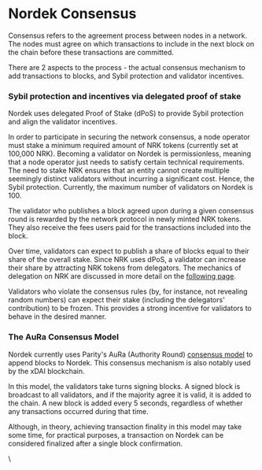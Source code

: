 # Nordek Consensus

Consensus refers to the agreement process between nodes in a network. The nodes must agree on which transactions to include in the next block on the chain before these transactions are committed.

There are 2 aspects to the process - the actual consensus mechanism to add transactions to blocks, and Sybil protection and validator incentives.

### Sybil protection and incentives via delegated proof of stake

Nordek uses delegated Proof of Stake (dPoS) to provide Sybil protection and align the validator incentives.  

In order to participate in securing the network consensus, a node operator must stake a minimum required amount of NRK tokens (currently set at 100,000 NRK). Becoming a validator on Nordek is permissionless, meaning that a node operator just needs to satisfy certain technical requirements. The need to stake NRK ensures that an entity cannot create multiple seemingly distinct validators without incurring a significant cost. Hence, the Sybil protection. Currently, the maximum number of validators on Nordek is 100.

The validator who publishes a block agreed upon during a given consensus round is rewarded by the network protocol in newly minted NRK tokens. They also receive the fees users paid for the transactions included into the block.

Over time, validators can expect to publish a share of blocks equal to their share of the overall stake. Since NRK uses dPoS, a validator can increase their share by attracting NRK tokens from delegators. The mechanics of delegation on NRK are discussed in more detail on the [following page](https://docs.nordekscan.com/general/fuse-network-blockchain/validators-and-delegation).

Validators who violate the consensus rules (by, for instance, not revealing random numbers) can expect their stake (including the delegators' contribution) to be frozen. This provides a strong incentive for validators to behave in the desired manner.

### The AuRa Consensus Model

Nordek currently uses Parity's AuRa (Authority Round) [consensus model](https://openethereum.github.io/Aura) to append blocks to Nordek. This consensus mechanism is also notably used by the xDAI blockchain.

In this model, the validators take turns signing blocks. A signed block is broadcast to all validators, and if the majority agree it is valid, it is added to the chain. A new block is added every 5 seconds, regardless of whether any transactions occurred during that time.

Although, in theory, achieving transaction finality in this model may take some time, for practical purposes, a transaction on Nordek can be considered finalized after a single block confirmation.  

\
